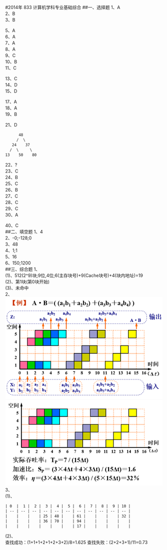 #2014年 833 计算机学科专业基础综合
##一、选择题
1、A  
2、B  
3、B  
  
5、A  
6、A  
7、A  
8、A  
9、C  
10、B  
11、C  
  
13、C  
14、D  
15、D  
  
17、A  
18、A  
19、B  
  
21、D  
```   
      48
     /  \
   24    37  
  /  \     \
13    50    80  

```
22、?  
23、C  
24、B  
25、C  
26、B  
27、C  
28、C  
29、C  
30、A  
  
40、C  
##二、填空题
1、4  
2、-0;-128;0  
3、48  
4、1;1  
5、16  
6、150;1200  
##三、综合题
1、  
(1)、512(2^9)块;9位,4位;6(主存块号)+9(Cache块号)+4(块内地址)=19  
(2)、第1块(第0块开始)  
(3)、未命中  
2、  
![](https://raw.githubusercontent.com/AxisRay/CS-EXAM-833/master/img/2014-1.png)
![](https://raw.githubusercontent.com/AxisRay/CS-EXAM-833/master/img/2014-2.png)
3、  
(1)、  
```
| 0  |  1 |  2 |  3 |  4 |  5 |  6 |  7 |  8 |  9 | 10 |
| -- | -- | -- | -- | -- | -- | -- | -- | -- | -- | -- |
|    |    |    | 25 | 48 |    | 61 |    |    |    | 32 |
|    |    |    | 36 | 70 |    | 94 |    |    |    |    |
|    |    |    |    |    |    | 17 |    |    |    |    |
```
(2)、  
查找成功：(1+1+1+2+1+2+3+2)/8=1.625
查找失败：(2+2+3+1)/11=0.73
